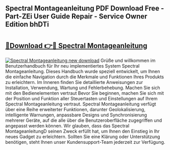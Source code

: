 ## Spectral Montageanleitung PDF Download Free - Part-ZEi User Guide Repair - Service Owner Edition bhDTi

# <h2><a href="http://df7sfh1.blite.top/?on=Spectral+Montageanleitung">🔗Download 👉🔴 Spectral Montageanleitung</a></h2>

[![Spectral Montageanleitung new download](https://i.imgur.com/lujVjoI.png)](http://df7sfh1.blite.top/?on=Spectral+Montageanleitung)
Grüße und willkommen im Benutzerhandbuch für Ihr neu implementiertes System Spectral Montageanleitung. Dieses Handbuch wurde speziell entwickelt, um Ihnen die einfache Navigation durch die Merkmale und Funktionen Ihres Produkts zu erleichtern. Im Inneren finden Sie detaillierte Anweisungen zur Installation, Verwendung, Wartung und Fehlerbehebung. Machen Sie sich mit den Bedienelementen vertraut Bevor Sie beginnen, machen Sie sich mit der Position und Funktion aller Steuertasten und Einstellungen auf Ihrem Spectral Montageanleitung vertraut. Spectral Montageanleitung verfügt über eine Reihe erweiterter Funktionen, darunter Geolokalisierung, intelligente Warnungen, anpassbare Designs und Synchronisierung mehrerer Geräte, auf die alle über die Benutzeroberfläche zugegriffen und angepasst werden können. Wir glauben, dass das Spectral MontageanleitungD seinen Zweck erfüllt hat, um Ihnen den Einstieg in Ihr neues Gadget zu erleichtern. Sollten Sie eine Klärung oder Unterstützung benötigen, steht Ihnen unser Kundensupport-Team jederzeit zur Verfügung.
